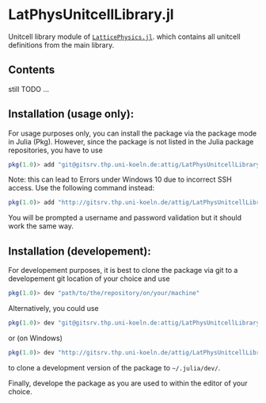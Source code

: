 # LatPhysUnitcellLibrary.jl

Unitcell library module of [`LatticePhysics.jl`](http://gitsrv.thp.uni-koeln.de/attig/LatticePhysics.jl). which contains all unitcell definitions from the main library.



## Contents

still TODO ...


## Installation (usage only):

For usage purposes only, you can install the package via the package mode in Julia (Pkg). However, since the package
is not listed in the Julia package repositories, you have to use
```julia
pkg(1.0)> add "git@gitsrv.thp.uni-koeln.de:attig/LatPhysUnitcellLibrary.jl.git"
```
Note: this can lead to Errors under Windows 10 due to incorrect SSH access. Use the following command instead:
```julia
pkg(1.0)> add "http://gitsrv.thp.uni-koeln.de/attig/LatPhysUnitcellLibrary.jl.git"
```
You will be prompted a username and password validation but it should work the same way.


## Installation (developement):

For developement purposes, it is best to clone the package via git to a developement
git location of your choice and use
```julia
pkg(1.0)> dev "path/to/the/repository/on/your/machine"
```

Alternatively, you could use
```julia
pkg(1.0)> dev "git@gitsrv.thp.uni-koeln.de:attig/LatPhysUnitcellLibrary.jl.git"
```
or (on Windows)
```julia
pkg(1.0)> dev "http://gitsrv.thp.uni-koeln.de/attig/LatPhysUnitcellLibrary.jl.git"
```
to clone a development version of the package to `~/.julia/dev/`.


Finally, develope the package as you are used to within the editor of your choice.
